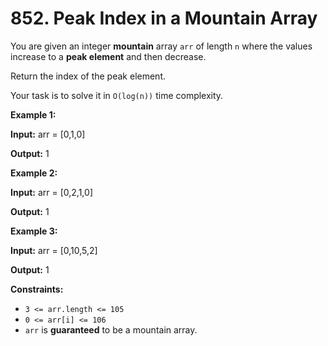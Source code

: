 # 852. Peak Index in a Mountain Array

You are given an integer **mountain** array `arr` of length `n` where the values increase to a **peak element** and then decrease.

Return the index of the peak element.

Your task is to solve it in `O(log(n))` time complexity.

**Example 1:**

**Input:** arr = \[0,1,0\]

**Output:** 1

**Example 2:**

**Input:** arr = \[0,2,1,0\]

**Output:** 1

**Example 3:**

**Input:** arr = \[0,10,5,2\]

**Output:** 1

**Constraints:**

-   `3 <= arr.length <= 105`
-   `0 <= arr[i] <= 106`
-   `arr` is **guaranteed** to be a mountain array.